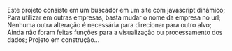  Este projeto consiste em um buscador em um site com javascript dinâmico;
 Para utilizar em outras empresas, basta mudar o nome da empresa no url;
 Nenhuma outra alteração é necessária para direcionar para outro alvo;
 Ainda não foram feitas funções para a visualização ou processamento dos dados;
 Projeto em construção...
